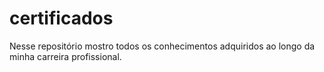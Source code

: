 # certificados
Nesse repositório mostro todos os conhecimentos adquiridos ao longo da minha carreira profissional.
